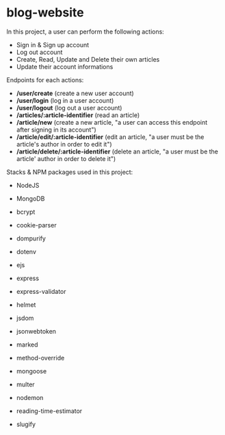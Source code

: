 # blog-website

In this project, a user can perform the following actions:

- Sign in & Sign up account
- Log out account
- Create, Read, Update and Delete their own articles
- Update their account informations

Endpoints for each actions:

- **/user/create** (create a new user account)
- **/user/login** (log in a user account)
- **/user/logout** (log out a user account)
- **/articles/:article-identifier** (read an article)
- **/article/new** (create a new article, "a user can access this endpoint after signing in its account")
- **/article/edit/:article-identifier** (edit an article, "a user must be the article's author in order to edit it")
- **/article/delete/:article-identifier** (delete an article, "a user must be the article' author in order to delete it")

Stacks & NPM packages used in this project:
- NodeJS
- MongoDB
  
- bcrypt
- cookie-parser
- dompurify
- dotenv
- ejs
- express
- express-validator
- helmet
- jsdom
- jsonwebtoken
- marked
- method-override
- mongoose
- multer
- nodemon
- reading-time-estimator
- slugify
